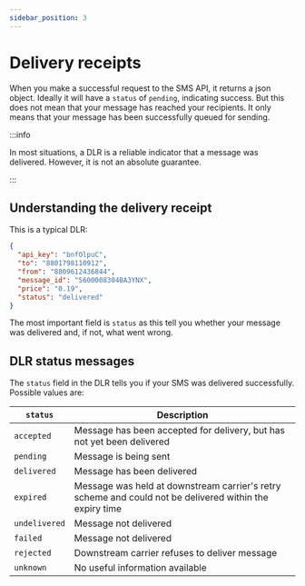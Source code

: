 ```yaml
---
sidebar_position: 3
---
```


# Delivery receipts
When you make a successful request to the SMS API, it returns a json object. Ideally it will have a `status` of `pending`, indicating success. But this does not mean that your message has reached your recipients. It only means that your message has been successfully queued for sending.

:::info

In most situations, a DLR is a reliable indicator that a message was delivered. However, it is not an absolute guarantee.

:::

## Understanding the delivery receipt
This is a typical DLR:
```json
{
  "api_key": "bnfOlpuC",
  "to": "8801798110912",
  "from": "8809612436844",
  "message_id": "5600008304BA3YNX",
  "price": "0.19",
  "status": "delivered"
}
```

The most important field is `status` as this tell you whether your message was delivered and, if not, what went wrong.

## DLR status messages
The `status` field in the DLR tells you if your SMS was delivered successfully. Possible values are:

| `status`      | Description                                                            |
|---------------|------------------------------------------------------------------------|
| `accepted`    | Message has been accepted for delivery, but has not yet been delivered |
| `pending`     | Message is being sent                                                  |
| `delivered`   | Message has been delivered                                             |
| `expired`     | Message was held at downstream carrier's retry scheme and could not be delivered within the expiry time |
| `undelivered` | Message not delivered                                                  |
| `failed`      | Message not delivered                                                  |
| `rejected`    | Downstream carrier refuses to deliver message                          |
| `unknown`     | No useful information available                                        |
